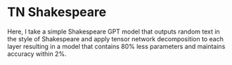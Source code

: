 # TN Shakespeare

Here, I take a simple Shakespeare GPT model that outputs random text in the style of Shakespeare and apply tensor network decomposition to each layer resulting in a model that contains 80% less parameters and maintains accuracy within 2%.
